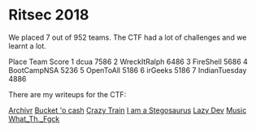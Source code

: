 # Ritsec 2018

We placed 7 out of 952 teams. The CTF had a lot of challenges and we learnt a lot.

Place	Team	Score
1	dcua	7586
2	WreckItRalph	6486
3	FireShell	5686
4	BootCampNSA	5236
5	OpenToAll	5186
6	irGeeks	5186
7	IndianTuesday	4886

There are my writeups for the CTF:

[Archivr](https://github.com/flawwan/CTF-Writeups/blob/master/ritsec/archivr/writeup.md)
[Bucket 'o cash](https://github.com/flawwan/CTF-Writeups/blob/master/ritsec/bucketofcash/writeup.md)
[Crazy Train](https://github.com/flawwan/CTF-Writeups/blob/master/ritsec/crazytrain/writeup.md)
[I am a Stegosaurus](https://github.com/flawwan/CTF-Writeups/blob/master/ritsec/iamstegosaurus/writeup.md)
[Lazy Dev](https://github.com/flawwan/CTF-Writeups/blob/master/ritsec/lazyday/writeup.md)
[Music](https://github.com/flawwan/CTF-Writeups/blob/master/ritsec/music/writeup.md)
[What_Th._Fgck](https://github.com/flawwan/CTF-Writeups/blob/master/ritsec/whatthefuck/writeup.md)
